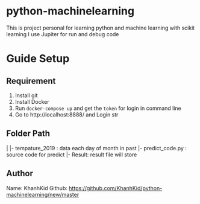 # python-machinelearning

This is project personal for learning python and machine learning with scikit learning
I use Jupiter for run and debug code 

# Guide Setup 
## Requirement
1. Install git 
2. Install Docker 
3. Run `docker-compose up` and get the `token` for login in command line
4. Go to http://localhost:8888/ and Login str

## Folder Path
|
|- tempature_2019 : data each day of month in past 
|- predict_code.py : source code for predict
|- Result: result file will store

## Author
Name: KhanhKid
Github: https://github.com/KhanhKid/python-machinelearning/new/master
